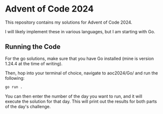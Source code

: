 # Advent of Code 2024
This repository contains my solutions for Advent of Code 2024.

I will likely implement these in various languages, but I am starting with Go.

## Running the Code
For the go solutions, make sure that you have Go installed (mine is version 1.24.4 at the time of writing).

Then, hop into your terminal of choice, navigate to aoc2024/Go/ and run the following:
```bash
go run .
```

You can then enter the number of the day you want to run, and it will execute the solution for that day.
This will print out the results for both parts of the day's challenge.
